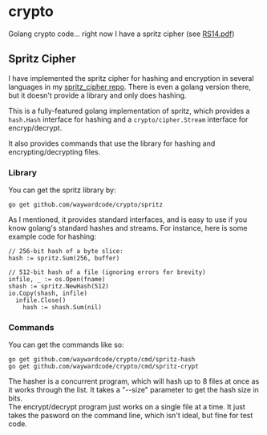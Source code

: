 # crypto
Golang crypto code... right now I have a spritz cipher (see [RS14.pdf][2])

## Spritz Cipher
I have implemented the spritz cipher for hashing and encryption in several 
languages in my [spritz_cipher repo][1].  There is even a golang version
there, but it doesn't provide a library and only does hashing.

This is a fully-featured golang implementation of spritz, which
provides a `hash.Hash` interface for hashing and a `crypto/cipher.Stream`
interface for encryp/decrypt.  

It also provides commands that use the library for hashing and 
encrypting/decrypting files.

### Library
You can get the spritz library by:

    go get github.com/waywardcode/crypto/spritz

As I mentioned, it provides standard interfaces, and is
easy to use if you know golang's standard hashes and streams.  For instance,
here is some example code for hashing:

    // 256-bit hash of a byte slice:
    hash := spritz.Sum(256, buffer)
    
    // 512-bit hash of a file (ignoring errors for brevity)
    infile, _ := os.Open(fname)
    shash := spritz.NewHash(512)
    io.Copy(shash, infile)
	  infile.Close()
		hash := shash.Sum(nil)

### Commands

You can get the commands like so:

    go get github.com/waywardcode/crypto/cmd/spritz-hash
    go get github.com/waywardcode/crypto/cmd/spritz-crypt

The hasher is a concurrent program, which will hash up to 8 files at once as it works
through the list.  It takes a "--size" parameter to get the hash size in bits.  
The encrypt/decrypt program just works on a single file at a time.  It just takes
the pasword on the command line, which isn't ideal, but fine for test code.

[1]: https://github.com/waywardcode/spritz_cipher
[2]: http://people.csail.mit.edu/rivest/pubs/RS14.pdf
